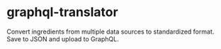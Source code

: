 # graphql-translator

Convert ingredients from multiple data sources to standardized format. Save to JSON and upload to GraphQL.

